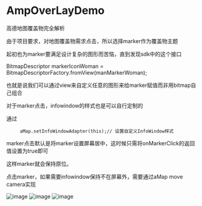 # AmpOverLayDemo
高德地图覆盖物完全解析

由于项目要求，对地图覆盖物需求点击，所以选择marker作为覆盖物主题

起初也为marker要满足设计复杂的图形而苦恼，直到发现sdk中的这个接口
 
 BitmapDescriptor markerIconWoman = BitmapDescriptorFactory.fromView(manMarkerWoman);
 
 也就是说我们可以通过view来自定义任意的图形来给marker赋值而非用bitmap自己组合
 
 对于marker点击，infowindow的样式也是可以自行定制的
 
 通过
 
         aMap.setInfoWindowAdapter(this);// 设置自定义InfoWindow样式
         
  marker点击默认是将marker设置屏幕居中，这时候只需将onMarkerClick的返回值设置为true即可
  
  这样marker就会保持原位。
  
  点击marker，如果需要infowindow保持不在屏幕外，需要通过aMap move camera实现
  
  ![image](https://github.com/qweyhy/AmpOverLayDemo/blob/master/screenshot/screenshot_1.jpg)
   ![image](https://github.com/qweyhy/AmpOverLayDemo/blob/master/screenshot/screenshot_2.jpg)
    ![image](https://github.com/qweyhy/AmpOverLayDemo/blob/master/screenshot/screenshot_3.jpg)
  
  
  

 
